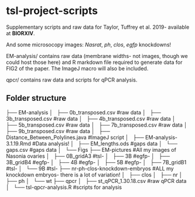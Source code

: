 # tsl-project-scripts

Supplementary scripts and raw data for Taylor, Tuffrey et al. 2019- available at __BIORXIV__. 

And some microsocopy images: *Nasrat*, *ph*, *clos*, *egfp* knockdowns! 

EM-analysis/ contains raw data (membrane widths- not images, though we could host those here) and R markdown file required to generate data for FIG2 of the paper. The ImageJ macro will also be included. 

qpcr/ contains raw data and scripts for qPCR analysis. 


## Folder structure 

├── EM-analysis
│   ├── 0b_transposed.csv #raw data
│   ├── 3b_transposed.csv #raw data
│   ├── 4b_transposed.csv #raw data
│   ├── 5b_transposed.csv #raw data
│   ├── 7b_transposed.csv #raw data
│   ├── 9b_transposed.csv #raw data
│   ├── Distance_Between_Polylines.java #ImageJ script 
│   ├── EM-analysis-3.1.19.Rmd #Data analysis!
│   ├── EM_lengths.ods #gaps data
│   └── gaps.csv       #gaps data
│   └── Figs
├── EM-pictures #All my images of Nasonia ovaries
│   ├── 0B_gridA3 #tsl-
│   ├── 3B        #egfp-
│   ├── 3B_gridB4 #egfp-
│   ├── 4B        #egfp-
│   ├── 5B        #egfp-
│   ├── 7B_gridB1 #tsl-
│   └── 9B        #tsl-
├── nr-ph-clos-knockdown-embryos #ALL my knockdown embryos- there is a lot of variation! 
│   ├── clos
│   ├── nr
│   ├── ph
│   └── wt
├── qpcr
│   ├── st_qPCR_1.30.18.csv #raw qPCR data
│   └── tsl-qpcr-analysis.R #scripts for analysis

